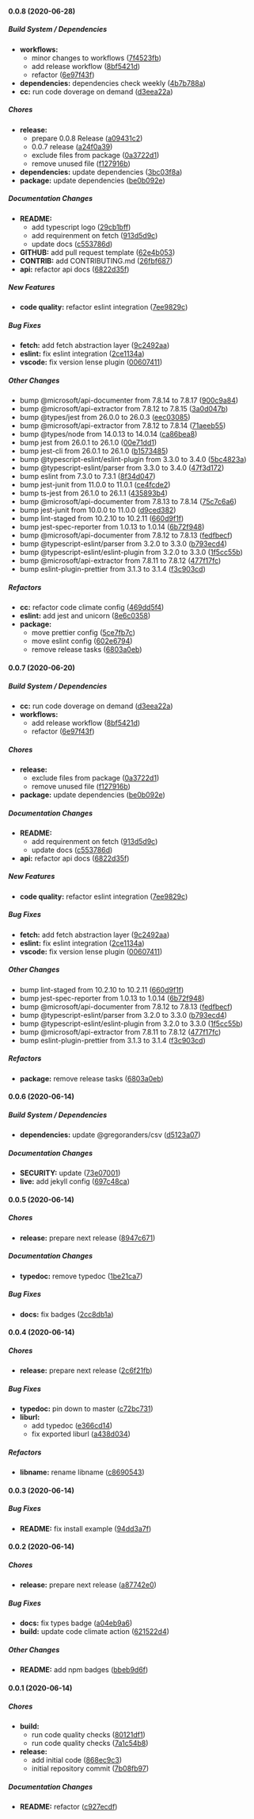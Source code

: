 #### 0.0.8 (2020-06-28)

##### Build System / Dependencies

- **workflows:**
  - minor changes to workflows ([7f4523fb](https://github.com/gregoranders/ts-jhu-covid19/commit/7f4523fb6fb0e8d3b3ea3f17e24578e66d52dee8))
  - add release workflow ([8bf5421d](https://github.com/gregoranders/ts-jhu-covid19/commit/8bf5421db5e3355651d0a0ac279c8a51a3e3f8e2))
  - refactor ([6e97f43f](https://github.com/gregoranders/ts-jhu-covid19/commit/6e97f43f9fbf1db76b8001da6150fff59bf5bea8))
- **dependencies:** dependencies check weekly ([4b7b788a](https://github.com/gregoranders/ts-jhu-covid19/commit/4b7b788aa7e6ab4c19fe44687f335fa033a1ccca))
- **cc:** run code doverage on demand ([d3eea22a](https://github.com/gregoranders/ts-jhu-covid19/commit/d3eea22ac8c615c4f71cbb99e6fc2bc3aa75e74e))

##### Chores

- **release:**
  - prepare 0.0.8 Release ([a09431c2](https://github.com/gregoranders/ts-jhu-covid19/commit/a09431c2b74f7349af97f47903bb4b757e7aa3ad))
  - 0.0.7 release ([a24f0a39](https://github.com/gregoranders/ts-jhu-covid19/commit/a24f0a39e86396f9cdafd9ee44fbd111f1575696))
  - exclude files from package ([0a3722d1](https://github.com/gregoranders/ts-jhu-covid19/commit/0a3722d19d5e046c0f68fa7fd009f02567c27245))
  - remove unused file ([f127916b](https://github.com/gregoranders/ts-jhu-covid19/commit/f127916b5b0449f59cc7c06a04327fbf9393b299))
- **dependencies:** update dependencies ([3bc03f8a](https://github.com/gregoranders/ts-jhu-covid19/commit/3bc03f8a1acaa62fc0eccae40e3a68af6ba790dc))
- **package:** update dependencies ([be0b092e](https://github.com/gregoranders/ts-jhu-covid19/commit/be0b092e9e913ea3df133796e57f1b254a8a0e50))

##### Documentation Changes

- **README:**
  - add typescript logo ([29cb1bff](https://github.com/gregoranders/ts-jhu-covid19/commit/29cb1bff02509e3ddb91b9a1d42b547482808f27))
  - add requirenment on fetch ([913d5d9c](https://github.com/gregoranders/ts-jhu-covid19/commit/913d5d9cc4ae67e2633922a38e482df84d815920))
  - update docs ([c553786d](https://github.com/gregoranders/ts-jhu-covid19/commit/c553786d143cffe1c516929c1de4b81414067cc9))
- **GITHUB:** add pull request template ([62e4b053](https://github.com/gregoranders/ts-jhu-covid19/commit/62e4b0535d6338cbb8d1106a3d2c4d50f79c78d9))
- **CONTRIB:** add CONTRIBUTING.md ([26fbf687](https://github.com/gregoranders/ts-jhu-covid19/commit/26fbf687c96701415dc5b605b391232d8c254a60))
- **api:** refactor api docs ([6822d35f](https://github.com/gregoranders/ts-jhu-covid19/commit/6822d35feb40d5f87e032405b21105886ea3c446))

##### New Features

- **code quality:** refactor eslint integration ([7ee9829c](https://github.com/gregoranders/ts-jhu-covid19/commit/7ee9829c3e1849719c7eb3da226b8ebd12c3de20))

##### Bug Fixes

- **fetch:** add fetch abstraction layer ([9c2492aa](https://github.com/gregoranders/ts-jhu-covid19/commit/9c2492aa8a7ce2c34ee167fea46d5ba466a1ba35))
- **eslint:** fix eslint integration ([2ce1134a](https://github.com/gregoranders/ts-jhu-covid19/commit/2ce1134aa20c004456152394784e0614eb6c8379))
- **vscode:** fix version lense plugin ([00607411](https://github.com/gregoranders/ts-jhu-covid19/commit/0060741193933c7766b6f31eee77bd70bace8c80))

##### Other Changes

- bump @microsoft/api-documenter from 7.8.14 to 7.8.17 ([900c9a84](https://github.com/gregoranders/ts-jhu-covid19/commit/900c9a844477197114a1c9fec342c6c37d40e390))
- bump @microsoft/api-extractor from 7.8.12 to 7.8.15 ([3a0d047b](https://github.com/gregoranders/ts-jhu-covid19/commit/3a0d047beda0c1f0043342a6e3440a411665c4b1))
- bump @types/jest from 26.0.0 to 26.0.3 ([eec03085](https://github.com/gregoranders/ts-jhu-covid19/commit/eec0308544e2088fc120ebcb19853c65859677c9))
- bump @microsoft/api-extractor from 7.8.12 to 7.8.14 ([71aeeb55](https://github.com/gregoranders/ts-jhu-covid19/commit/71aeeb554de0759cdb3fc5b4c309f5b109b0b9a9))
- bump @types/node from 14.0.13 to 14.0.14 ([ca86bea8](https://github.com/gregoranders/ts-jhu-covid19/commit/ca86bea84a872327ee8e4f7a07e46dc36cbbf350))
- bump jest from 26.0.1 to 26.1.0 ([00e71dd1](https://github.com/gregoranders/ts-jhu-covid19/commit/00e71dd12676910182cacc917d10402c888196f9))
- bump jest-cli from 26.0.1 to 26.1.0 ([b1573485](https://github.com/gregoranders/ts-jhu-covid19/commit/b1573485abdb3eb846a7e9c3792b6dd995b5e00e))
- bump @typescript-eslint/eslint-plugin from 3.3.0 to 3.4.0 ([5bc4823a](https://github.com/gregoranders/ts-jhu-covid19/commit/5bc4823ae56d498f43b03918f7daa45499e32525))
- bump @typescript-eslint/parser from 3.3.0 to 3.4.0 ([47f3d172](https://github.com/gregoranders/ts-jhu-covid19/commit/47f3d1728969a280f161acefeb497f58e8d9262e))
- bump eslint from 7.3.0 to 7.3.1 ([8f34d047](https://github.com/gregoranders/ts-jhu-covid19/commit/8f34d047a3c89905429717108ca9a27ab8adc49c))
- bump jest-junit from 11.0.0 to 11.0.1 ([ce4fcde2](https://github.com/gregoranders/ts-jhu-covid19/commit/ce4fcde252045b491cc1c6b8c650d6b5dc64037e))
- bump ts-jest from 26.1.0 to 26.1.1 ([435893b4](https://github.com/gregoranders/ts-jhu-covid19/commit/435893b4f10738832bbf487564011e002700ba7f))
- bump @microsoft/api-documenter from 7.8.13 to 7.8.14 ([75c7c6a6](https://github.com/gregoranders/ts-jhu-covid19/commit/75c7c6a6d1e073ffadf05891eff5c0e2748bbb85))
- bump jest-junit from 10.0.0 to 11.0.0 ([d9ced382](https://github.com/gregoranders/ts-jhu-covid19/commit/d9ced3823afeeb80573021e91629968c68413c02))
- bump lint-staged from 10.2.10 to 10.2.11 ([660d9f1f](https://github.com/gregoranders/ts-jhu-covid19/commit/660d9f1f4bb99ef73ee46bf729f3db048c9fca12))
- bump jest-spec-reporter from 1.0.13 to 1.0.14 ([6b72f948](https://github.com/gregoranders/ts-jhu-covid19/commit/6b72f948ccec985bdf1d8a83c22cdf4094a32a4d))
- bump @microsoft/api-documenter from 7.8.12 to 7.8.13 ([fedfbecf](https://github.com/gregoranders/ts-jhu-covid19/commit/fedfbecfe408785fa7e61c80b96b2ad11e05b47b))
- bump @typescript-eslint/parser from 3.2.0 to 3.3.0 ([b793ecd4](https://github.com/gregoranders/ts-jhu-covid19/commit/b793ecd4505b4ca9d7a47a183e1da107bf20a826))
- bump @typescript-eslint/eslint-plugin from 3.2.0 to 3.3.0 ([1f5cc55b](https://github.com/gregoranders/ts-jhu-covid19/commit/1f5cc55b5794d8ecb737367db810c48663b7ef73))
- bump @microsoft/api-extractor from 7.8.11 to 7.8.12 ([477f17fc](https://github.com/gregoranders/ts-jhu-covid19/commit/477f17fca8952ee99d54fae0f3b2321e25e5fe1a))
- bump eslint-plugin-prettier from 3.1.3 to 3.1.4 ([f3c903cd](https://github.com/gregoranders/ts-jhu-covid19/commit/f3c903cd429f5666d66eb37501d93992453cbc2d))

##### Refactors

- **cc:** refactor code climate config ([469dd5f4](https://github.com/gregoranders/ts-jhu-covid19/commit/469dd5f40c7f3996d58451157bfd0cf8d91f8171))
- **eslint:** add jest and unicorn ([8e6c0358](https://github.com/gregoranders/ts-jhu-covid19/commit/8e6c035874316f539cf2553a7315e684f00248e7))
- **package:**
  - move prettier config ([5ce7fb7c](https://github.com/gregoranders/ts-jhu-covid19/commit/5ce7fb7c717fc243e3935c1f81c0da6a715a4eac))
  - move eslint config ([602e6794](https://github.com/gregoranders/ts-jhu-covid19/commit/602e6794368091f3e869fa3d97d5d8a0c675aaac))
  - remove release tasks ([6803a0eb](https://github.com/gregoranders/ts-jhu-covid19/commit/6803a0eb43af2a05987437102ccd1e0e3f3dd304))

#### 0.0.7 (2020-06-20)

##### Build System / Dependencies

- **cc:** run code doverage on demand ([d3eea22a](https://github.com/gregoranders/ts-jhu-covid19/commit/d3eea22ac8c615c4f71cbb99e6fc2bc3aa75e74e))
- **workflows:**
  - add release workflow ([8bf5421d](https://github.com/gregoranders/ts-jhu-covid19/commit/8bf5421db5e3355651d0a0ac279c8a51a3e3f8e2))
  - refactor ([6e97f43f](https://github.com/gregoranders/ts-jhu-covid19/commit/6e97f43f9fbf1db76b8001da6150fff59bf5bea8))

##### Chores

- **release:**
  - exclude files from package ([0a3722d1](https://github.com/gregoranders/ts-jhu-covid19/commit/0a3722d19d5e046c0f68fa7fd009f02567c27245))
  - remove unused file ([f127916b](https://github.com/gregoranders/ts-jhu-covid19/commit/f127916b5b0449f59cc7c06a04327fbf9393b299))
- **package:** update dependencies ([be0b092e](https://github.com/gregoranders/ts-jhu-covid19/commit/be0b092e9e913ea3df133796e57f1b254a8a0e50))

##### Documentation Changes

- **README:**
  - add requirenment on fetch ([913d5d9c](https://github.com/gregoranders/ts-jhu-covid19/commit/913d5d9cc4ae67e2633922a38e482df84d815920))
  - update docs ([c553786d](https://github.com/gregoranders/ts-jhu-covid19/commit/c553786d143cffe1c516929c1de4b81414067cc9))
- **api:** refactor api docs ([6822d35f](https://github.com/gregoranders/ts-jhu-covid19/commit/6822d35feb40d5f87e032405b21105886ea3c446))

##### New Features

- **code quality:** refactor eslint integration ([7ee9829c](https://github.com/gregoranders/ts-jhu-covid19/commit/7ee9829c3e1849719c7eb3da226b8ebd12c3de20))

##### Bug Fixes

- **fetch:** add fetch abstraction layer ([9c2492aa](https://github.com/gregoranders/ts-jhu-covid19/commit/9c2492aa8a7ce2c34ee167fea46d5ba466a1ba35))
- **eslint:** fix eslint integration ([2ce1134a](https://github.com/gregoranders/ts-jhu-covid19/commit/2ce1134aa20c004456152394784e0614eb6c8379))
- **vscode:** fix version lense plugin ([00607411](https://github.com/gregoranders/ts-jhu-covid19/commit/0060741193933c7766b6f31eee77bd70bace8c80))

##### Other Changes

- bump lint-staged from 10.2.10 to 10.2.11 ([660d9f1f](https://github.com/gregoranders/ts-jhu-covid19/commit/660d9f1f4bb99ef73ee46bf729f3db048c9fca12))
- bump jest-spec-reporter from 1.0.13 to 1.0.14 ([6b72f948](https://github.com/gregoranders/ts-jhu-covid19/commit/6b72f948ccec985bdf1d8a83c22cdf4094a32a4d))
- bump @microsoft/api-documenter from 7.8.12 to 7.8.13 ([fedfbecf](https://github.com/gregoranders/ts-jhu-covid19/commit/fedfbecfe408785fa7e61c80b96b2ad11e05b47b))
- bump @typescript-eslint/parser from 3.2.0 to 3.3.0 ([b793ecd4](https://github.com/gregoranders/ts-jhu-covid19/commit/b793ecd4505b4ca9d7a47a183e1da107bf20a826))
- bump @typescript-eslint/eslint-plugin from 3.2.0 to 3.3.0 ([1f5cc55b](https://github.com/gregoranders/ts-jhu-covid19/commit/1f5cc55b5794d8ecb737367db810c48663b7ef73))
- bump @microsoft/api-extractor from 7.8.11 to 7.8.12 ([477f17fc](https://github.com/gregoranders/ts-jhu-covid19/commit/477f17fca8952ee99d54fae0f3b2321e25e5fe1a))
- bump eslint-plugin-prettier from 3.1.3 to 3.1.4 ([f3c903cd](https://github.com/gregoranders/ts-jhu-covid19/commit/f3c903cd429f5666d66eb37501d93992453cbc2d))

##### Refactors

- **package:** remove release tasks ([6803a0eb](https://github.com/gregoranders/ts-jhu-covid19/commit/6803a0eb43af2a05987437102ccd1e0e3f3dd304))

#### 0.0.6 (2020-06-14)

##### Build System / Dependencies

- **dependencies:** update @gregoranders/csv ([d5123a07](https://github.com/gregoranders/ts-jhu-covid19/commit/d5123a078f6af1254b8d8db0b4bf0e2b29a6de40))

##### Documentation Changes

- **SECURITY:** update ([73e07001](https://github.com/gregoranders/ts-jhu-covid19/commit/73e0700146f0fc3fb3061eaf7f37791d0ea2e732))
- **live:** add jekyll config ([697c48ca](https://github.com/gregoranders/ts-jhu-covid19/commit/697c48cacc4ad5693b638e0746c16f4d0bfa828c))

#### 0.0.5 (2020-06-14)

##### Chores

- **release:** prepare next release ([8947c671](https://github.com/gregoranders/ts-jhu-covid19/commit/8947c671bf1ac5f92d89d331c71a7ebc7ef59ef9))

##### Documentation Changes

- **typedoc:** remove typedoc ([1be21ca7](https://github.com/gregoranders/ts-jhu-covid19/commit/1be21ca7abee81ec257d002b05189fc8def5e048))

##### Bug Fixes

- **docs:** fix badges ([2cc8db1a](https://github.com/gregoranders/ts-jhu-covid19/commit/2cc8db1a4c21d49312ea3eb33fb16cab3217812a))

#### 0.0.4 (2020-06-14)

##### Chores

- **release:** prepare next release ([2c6f21fb](https://github.com/gregoranders/ts-jhu-covid19/commit/2c6f21fb4e7d938d6564179eed788b2bb0c1fee9))

##### Bug Fixes

- **typedoc:** pin down to master ([c72bc731](https://github.com/gregoranders/ts-jhu-covid19/commit/c72bc731b8a45fb79c432cf2e6d37fe56836c8a3))
- **liburl:**
  - add typedoc ([e366cd14](https://github.com/gregoranders/ts-jhu-covid19/commit/e366cd1493df2b69df6da9038e564e7f0aaccfee))
  - fix exported liburl ([a438d034](https://github.com/gregoranders/ts-jhu-covid19/commit/a438d0341502c9cee4ce299ab3d7d608470f5c0b))

##### Refactors

- **libname:** rename libname ([c8690543](https://github.com/gregoranders/ts-jhu-covid19/commit/c869054320a272a675d0beb8d303365a8bc37673))

#### 0.0.3 (2020-06-14)

##### Bug Fixes

- **README:** fix install example ([94dd3a7f](https://github.com/gregoranders/ts-jhu-covid19/commit/94dd3a7fb8ce163757439710a4894f812b3257ad))

#### 0.0.2 (2020-06-14)

##### Chores

- **release:** prepare next release ([a87742e0](https://github.com/gregoranders/ts-jhu-covid19/commit/a87742e08356056c5b3f18671397d6123cfeec06))

##### Bug Fixes

- **docs:** fix types badge ([a04eb9a6](https://github.com/gregoranders/ts-jhu-covid19/commit/a04eb9a629b17a9e742b6d3e844de8d3d0b897bd))
- **build:** update code climate action ([621522d4](https://github.com/gregoranders/ts-jhu-covid19/commit/621522d4aa35766c7b8704aa298fe2d8830f5f79))

##### Other Changes

- **README:** add npm badges ([bbeb9d6f](https://github.com/gregoranders/ts-jhu-covid19/commit/bbeb9d6f141e43d2f26d2e01fde0a018efeacfd8))

#### 0.0.1 (2020-06-14)

##### Chores

- **build:**
  - run code quality checks ([80121df1](https://github.com/gregoranders/ts-jhu-covid19/commit/80121df14d7be708e3af2788000e6b9f3eacae9f))
  - run code quality checks ([7a1c54b8](https://github.com/gregoranders/ts-jhu-covid19/commit/7a1c54b89447b2bf8a879f5551f5439b8c28b8cd))
- **release:**
  - add initial code ([868ec9c3](https://github.com/gregoranders/ts-jhu-covid19/commit/868ec9c345c4c68c44985e201590ff40604025f9))
  - initial repository commit ([7b08fb97](https://github.com/gregoranders/ts-jhu-covid19/commit/7b08fb979fb35c3769015a4cafe69a916bc6480d))

##### Documentation Changes

- **README:** refactor ([c927ecdf](https://github.com/gregoranders/ts-jhu-covid19/commit/c927ecdff94a547c4ad71779c9471ad4571480eb))
